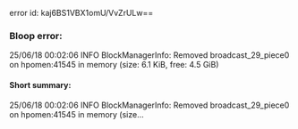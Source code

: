 error id: kaj6BS1VBX1omU/VvZrULw==
### Bloop error:

25/06/18 00:02:06 INFO BlockManagerInfo: Removed broadcast_29_piece0 on hpomen:41545 in memory (size: 6.1 KiB, free: 4.5 GiB)
#### Short summary: 

25/06/18 00:02:06 INFO BlockManagerInfo: Removed broadcast_29_piece0 on hpomen:41545 in memory (size...